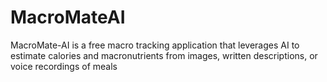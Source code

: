 # MacroMateAI
MacroMate-AI is a free macro tracking application that leverages AI to estimate calories and macronutrients from images, written descriptions, or voice recordings of meals
